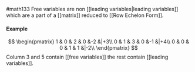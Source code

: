 #math133 
Free variables are non [[leading variables|leading variables]] which are a part of a [[matrix]] reduced to [[Row Echelon Form]].

#### Example
$$
\begin{pmatrix}  
1 & 0 & 2 & 0 &-2 &|+3\\  
0 & 1 & 3 & 0 &-1 &|+4\\
0 & 0 & 0 & 1 & 1 &|-2\\
\end{pmatrix}
$$
Column 3 and 5 contain [[free variables]] the rest contain [[leading variables]].